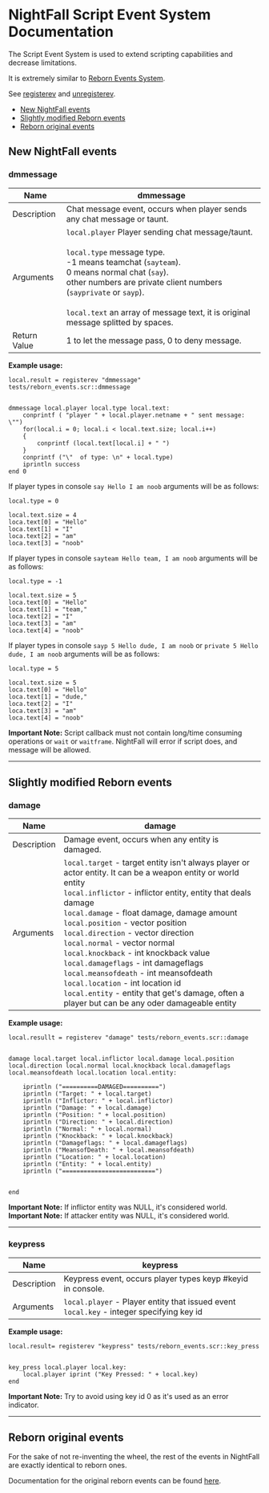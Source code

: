 

# NightFall Script Event System Documentation

The Script Event System is used to extend scripting capabilities and decrease limitations.

It is extremely similar to [Reborn Events System](http://www.x-null.net/wiki/index.php?title=Reborn_Events_System).

See [registerev](scriptfuncs.md#registerev) and [unregisterev](scriptfuncs.md#unregisterev).

 - [New NightFall events](#New-NightFall-events)
 - [Slightly modified Reborn events](#Slightly-modified-Reborn-events)
 - [Reborn original events](#Reborn-original-events)

## New NightFall events
### dmmessage
| Name | dmmessage |
|--|--|
| Description | Chat message event, occurs when player sends any chat message or taunt. |
| Arguments | `local.player` Player sending chat message/taunt.<br><br> `local.type` message type.<br>  -1 means teamchat (`sayteam`).<br>  0 means normal chat (`say`).<br>  other numbers are private client numbers (`sayprivate` or `sayp`).<br><br>`local.text` an array of message text, it is original message splitted by spaces. |
| Return Value | 1 to let the message pass, 0 to deny message. |

**Example usage:**
```
local.result = registerev "dmmessage" tests/reborn_events.scr::dmmessage


dmmessage local.player local.type local.text:
	conprintf ( "player " + local.player.netname + " sent message: \"")
	for(local.i = 0; local.i < local.text.size; local.i++)
	{
		conprintf (local.text[local.i] + " ")
	}
	conprintf ("\"	of type: \n" + local.type)
	iprintln success
end 0
```

If player types in console `say Hello I am noob` arguments will be as follows:

```
local.type = 0

local.text.size = 4
loca.text[0] = "Hello"
loca.text[1] = "I"
loca.text[2] = "am"
loca.text[3] = "noob"
```

If player types in console `sayteam Hello team, I am noob` arguments will be as follows:

```
local.type = -1

local.text.size = 5
loca.text[0] = "Hello"
loca.text[1] = "team,"
loca.text[2] = "I"
loca.text[3] = "am"
loca.text[4] = "noob"
```

If player types in console `sayp 5 Hello dude, I am noob` or `private 5 Hello dude, I am noob` arguments will be as follows:

```
local.type = 5

local.text.size = 5
loca.text[0] = "Hello"
loca.text[1] = "dude,"
loca.text[2] = "I"
loca.text[3] = "am"
loca.text[4] = "noob"
```

**Important Note:** Script callback must not contain long/time consuming operations or `wait` or `waitframe`.  NightFall will error if script does, and message will be allowed.

---
## Slightly modified Reborn events
### damage
| Name | damage |
|--|--|
| Description | Damage event, occurs when any entity is damaged. |
| Arguments | `local.target` - target entity isn't always player or actor entity. It can be a weapon entity or world entity<br>`local.inflictor` - inflictor entity, entity that deals damage<br>`local.damage` - float damage, damage amount<br>`local.position` - vector position<br>`local.direction` - vector direction<br>`local.normal` - vector normal<br>`local.knockback` - int knockback value<br>`local.damageflags` - int damageflags<br>`local.meansofdeath` - int meansofdeath<br>`local.location` - int location id<br>`local.entity` - entity that get's damage, often a player but can be any oder damageable entity<br> |

**Example usage:**
```
local.resullt = registerev "damage" tests/reborn_events.scr::damage


damage local.target local.inflictor local.damage local.position local.direction local.normal local.knockback local.damageflags local.meansofdeath local.location local.entity:

	iprintln ("==========DAMAGED==========")
	iprintln ("Target: " + local.target)
	iprintln ("Inflictor: " + local.inflictor)
	iprintln ("Damage: " + local.damage)
	iprintln ("Position: " + local.position)
	iprintln ("Direction: " + local.direction)
	iprintln ("Normal: " + local.normal)
	iprintln ("Knockback: " + local.knockback)
	iprintln ("Damageflags: " + local.damageflags)
	iprintln ("MeansofDeath: " + local.meansofdeath)
	iprintln ("Location: " + local.location)
	iprintln ("Entity: " + local.entity)
	iprintln ("==========================")


end
```
**Important Note:** If inflictor entity was NULL, it's considered world.
**Important Note:** If attacker entity was NULL, it's considered world.

---
### keypress
| Name | keypress |
|--|--|
| Description | Keypress event, occurs player types keyp #keyid in console. |
| Arguments | `local.player` - Player entity that issued event<br>`local.key` - integer specifying key id  |


**Example usage:**
```
local.result= registerev "keypress" tests/reborn_events.scr::key_press


key_press local.player local.key:
	local.player iprint ("Key Pressed: " + local.key)
end
```

**Important Note:** Try to avoid using key id 0 as it's used as an error indicator.

---
## Reborn original events

For the sake of not re-inventing the wheel, the rest of the events in NightFall are exactly identical to reborn ones.

Documentation for the original reborn events can be found [here](http://www.x-null.net/wiki/index.php?title=Reborn_Events_System).
